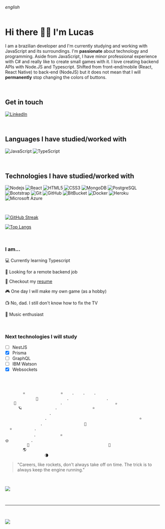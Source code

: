 _english_
<br>
<br>

# Hi there 👋🏻 I'm Lucas

I am a brazilian developer and I'm currently studying and working with JavaScript and its surroundings. I'm **passionate** about technology and programming.
Aside from JavaScript, I have minor professional experience with C# and really like to create small games with it.
I love creating backend APIs with Node.JS and Typescript.
Shifted from front-end/mobile (React, React Native) to back-end (NodeJS) but it does not mean that I will **permanently** stop changing the colors of buttons.

<br>

## Get in touch

[<img alt="LinkedIn" src="https://img.shields.io/badge/linkedin%20-%230077B5.svg?&style=for-the-badge&logo=linkedin&logoColor=white"/>](https://www.linkedin.com/in/lucas-liuti/)

<br>

## Languages I have studied/worked with

![JavaScript](https://img.shields.io/badge/-JavaScript-black?style=flat-square&logo=javascript)
![TypeScript](https://img.shields.io/badge/-TypeScript-007ACC?style=flat-square&logo=typescript)

<br>

## Technologies I have studied/worked with

![Nodejs](https://img.shields.io/badge/-Nodejs-black?style=flat-square&logo=Node.js)
![React](https://img.shields.io/badge/-React-black?style=flat-square&logo=react)
![HTML5](https://img.shields.io/badge/-HTML5-E34F26?style=flat-square&logo=html5&logoColor=white)
![CSS3](https://img.shields.io/badge/-CSS3-1572B6?style=flat-square&logo=css3)
![MongoDB](https://img.shields.io/badge/-MongoDB-black?style=flat-square&logo=mongodb)
![PostgreSQL](https://img.shields.io/badge/-PostgreSQL-336791?style=flat-square&logo=postgresql)
![Bootstrap](https://img.shields.io/badge/-Bootstrap-563D7C?style=flat-square&logo=bootstrap)
![Git](https://img.shields.io/badge/-Git-black?style=flat-square&logo=git)
![GitHub](https://img.shields.io/badge/-GitHub-181717?style=flat-square&logo=github)
![BitBucket](https://img.shields.io/badge/-BitBucket-darkblue?style=flat-square&logo=bitbucket)
![Docker](https://img.shields.io/badge/-Docker-black?style=flat-square&logo=docker)
![Heroku](https://img.shields.io/badge/-Heroku-430098?style=flat-square&logo=heroku)
![Microsoft Azure](https://img.shields.io/badge/Microsoft%20Azure-232F7E?style=flat-square&logo=microsoft-azure)

<br>

[![GitHub Streak](https://github-readme-streak-stats.herokuapp.com/?user=lliuti&theme=dracula)](https://git.io/streak-stats)

[![Top Langs](https://github-readme-stats.vercel.app/api/top-langs/?username=anuraghazra&layout=compact&theme=dracula)](https://github.com/anuraghazra/github-readme-stats)

<br>

### I am...

💻 Currently learning Typescript

👀 Looking for a remote backend job

📝 Checkout my [resume](https://drive.google.com/file/d/1D1T6MP2owDT-BwJa5EbgpzxSMFPPYKxi/view?usp=sharing)

🎮 One day I will make my own game (as a hobby)

📺 No, dad. I still don't know how to fix the TV

🎹 Music enthusiast

<br>

### Next technologies I will study

- [ ] NestJS
- [x] Prisma
- [ ] GraphQL
- [ ] IBM Watson
- [x] Websockets

<br>

```

        ⭐                ⭐    .    .    .
              🌟             .                 .
    🌠                    .                        ☕
      🪐               .                ⭐
                    .
                  .                                          ⭐
                .                   🌟
  ⭐          .
             .           ⭐
🌞          .
          🚀                                    🌌
        🌎
                  🌘

```

> "Careers, like rockets, don't always take off on time. The trick is to always keep the engine running."

<br>

![](https://media1.giphy.com/media/tTc43DeTm2kkJTrI2G/giphy.gif?cid=790b7611331251b552f45ad4f4e6a01398884487a0204a4a&rid=giphy.gif&ct=g)

<br>

---

<br>

![](https://visitor-badge.laobi.icu/badge?page_id=lliuti.lliuti)
